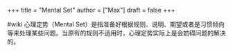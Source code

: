 +++
title = "Mental Set"
author = ["Max"]
draft = false
+++

\#wiki
心理定势（Mental Set）是指准备好根据规则、说明、期望或者是习惯倾向等来处理某些问题。当原有的规则不适用时，心理定势实际上是会妨碍问题的解决的。
